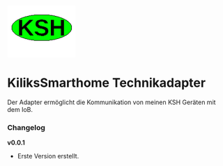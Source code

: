![Logo](admin/ksh.png)
# KiliksSmarthome Technikadapter
Der Adapter ermöglicht die Kommunikation von meinen KSH Geräten mit dem IoB.










### Changelog

**v0.0.1**
- Erste Version erstellt.
